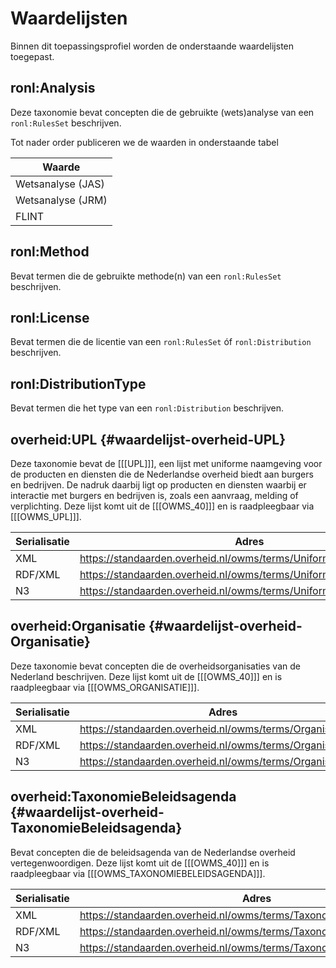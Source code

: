 # Waardelijsten

Binnen dit toepassingsprofiel worden de onderstaande waardelijsten toegepast.

## ronl:Analysis

Deze taxonomie bevat concepten die de gebruikte (wets)analyse van een `ronl:RulesSet` beschrijven.

Tot nader order publiceren we de waarden in onderstaande tabel

| Waarde            |
| ----------------- |
| Wetsanalyse (JAS) |
| Wetsanalyse (JRM) |
| FLINT             |

## ronl:Method

Bevat termen die de gebruikte methode(n) van een `ronl:RulesSet` beschrijven.

## ronl:License

Bevat termen die de licentie van een `ronl:RulesSet` óf `ronl:Distribution` beschrijven.

## ronl:DistributionType

Bevat termen die het type van een `ronl:Distribution` beschrijven.

## overheid:UPL {#waardelijst-overheid-UPL}

Deze taxonomie bevat de [[[UPL]]], een lijst met uniforme naamgeving voor de producten en diensten die de Nederlandse overheid biedt aan burgers en bedrijven. De nadruk daarbij ligt op producten en diensten waarbij er interactie met burgers en bedrijven is, zoals een aanvraag, melding of verplichting. Deze lijst komt uit de [[[OWMS_40]]] en is raadpleegbaar via [[[OWMS_UPL]]].

| Serialisatie | Adres                                                              |
| ------------ | ------------------------------------------------------------------ |
| XML          | https://standaarden.overheid.nl/owms/terms/UniformeProductnaam.xml |
| RDF/XML      | https://standaarden.overheid.nl/owms/terms/UniformeProductnaam.rdf |
| N3           | https://standaarden.overheid.nl/owms/terms/UniformeProductnaam.n3  |

## overheid:Organisatie {#waardelijst-overheid-Organisatie}

Deze taxonomie bevat concepten die de overheidsorganisaties van de Nederland beschrijven. Deze lijst komt uit de
[[[OWMS_40]]] en is raadpleegbaar via [[[OWMS_ORGANISATIE]]].

| Serialisatie | Adres                                                      |
| ------------ | ---------------------------------------------------------- |
| XML          | https://standaarden.overheid.nl/owms/terms/Organisatie.xml |
| RDF/XML      | https://standaarden.overheid.nl/owms/terms/Organisatie.rdf |
| N3           | https://standaarden.overheid.nl/owms/terms/Organisatie.n3  |

## overheid:TaxonomieBeleidsagenda {#waardelijst-overheid-TaxonomieBeleidsagenda}

Bevat concepten die de beleidsagenda van de Nederlandse overheid vertegenwoordigen. Deze lijst komt uit de
[[[OWMS_40]]] en is raadpleegbaar via [[[OWMS_TAXONOMIEBELEIDSAGENDA]]].

| Serialisatie | Adres                                                                 |
| ------------ | --------------------------------------------------------------------- |
| XML          | https://standaarden.overheid.nl/owms/terms/TaxonomieBeleidsagenda.xml |
| RDF/XML      | https://standaarden.overheid.nl/owms/terms/TaxonomieBeleidsagenda.rdf |
| N3           | https://standaarden.overheid.nl/owms/terms/TaxonomieBeleidsagenda.n3  |

